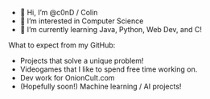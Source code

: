 - 👋 Hi, I’m @c0nD / Colin
- 👀 I’m interested in Computer Science
- 🌱 I’m currently learning Java, Python, Web Dev, and C!

What to expect from my GitHub:
- Projects that solve a unique problem!
- Videogames that I like to spend free time working on.
- Dev work for OnionCult.com
- (Hopefully soon!) Machine learning / AI projects!

<!---
c0nD/c0nD is a ✨ special ✨ repository because its `README.md` (this file) appears on your GitHub profile.
You can click the Preview link to take a look at your changes.
--->

